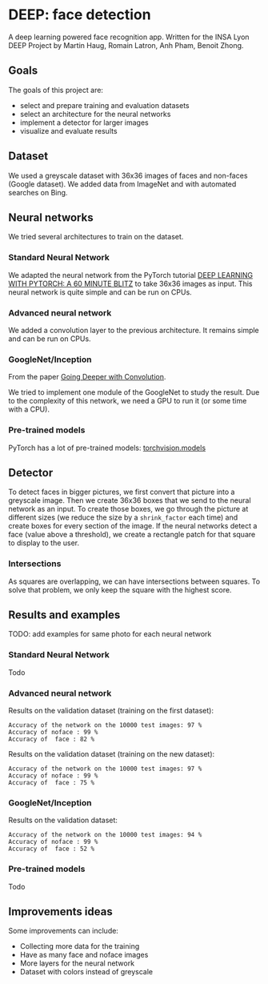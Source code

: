 # DEEP: face detection
A deep learning powered face recognition app.
Written for the INSA Lyon DEEP Project by Martin Haug, Romain Latron, Anh Pham, Benoit Zhong.

## Goals
The goals of this project are:
 - select and prepare training and evaluation datasets
 - select an architecture for the neural networks
 - implement a detector for larger images
 - visualize and evaluate results

## Dataset
We used a greyscale dataset with 36x36 images of faces and non-faces (Google dataset). We added data from ImageNet and with automated searches on Bing.

## Neural networks
We tried several architectures to train on the dataset.
### Standard Neural Network
We adapted the neural network from the PyTorch tutorial [DEEP LEARNING WITH PYTORCH: A 60 MINUTE BLITZ](https://pytorch.org/tutorials/beginner/deep_learning_60min_blitz.html) to take 36x36 images as input.
This neural network is quite simple and can be run on CPUs.

### Advanced neural network
We added a convolution layer to the previous architecture. It remains simple and can be run on CPUs.

### GoogleNet/Inception
From the paper [Going Deeper with Convolution](https://www.cv-foundation.org/openaccess/content_cvpr_2015/papers/Szegedy_Going_Deeper_With_2015_CVPR_paper.pdf).

We tried to implement one module of the GoogleNet to study the result.
Due to the complexity of this network, we need a GPU to run it (or some time with a CPU).

### Pre-trained models
PyTorch has a lot of pre-trained models: [torchvision.models](https://pytorch.org/docs/stable/torchvision/models.html)

## Detector
To detect faces in bigger pictures, we first convert that picture into a greyscale image.
Then we create 36x36 boxes that we send to the neural network as an input.
To create those boxes, we go through the picture at different sizes (we reduce the size by a `shrink_factor` each time) and create boxes for every section of the image.
If the neural networks detect a face (value above a threshold), we create a rectangle patch for that square to display to the user.

### Intersections
As squares are overlapping, we can have intersections between squares. To solve that problem, we only keep the square with the highest score.

## Results and examples
TODO: add examples for same photo for each neural network

### Standard Neural Network
Todo

### Advanced neural network
Results on the validation dataset (training on the first dataset):
```
Accuracy of the network on the 10000 test images: 97 %
Accuracy of noface : 99 %
Accuracy of  face : 82 %
```

Results on the validation dataset (training on the new dataset):
```
Accuracy of the network on the 10000 test images: 97 %
Accuracy of noface : 99 %
Accuracy of  face : 75 %
```

### GoogleNet/Inception
Results on the validation dataset:
```
Accuracy of the network on the 10000 test images: 94 %
Accuracy of noface : 99 %
Accuracy of  face : 52 %
```

### Pre-trained models
Todo

## Improvements ideas
Some improvements can include:
 - Collecting more data for the training
 - Have as many face and noface images
 - More layers for the neural network
 - Dataset with colors instead of greyscale
